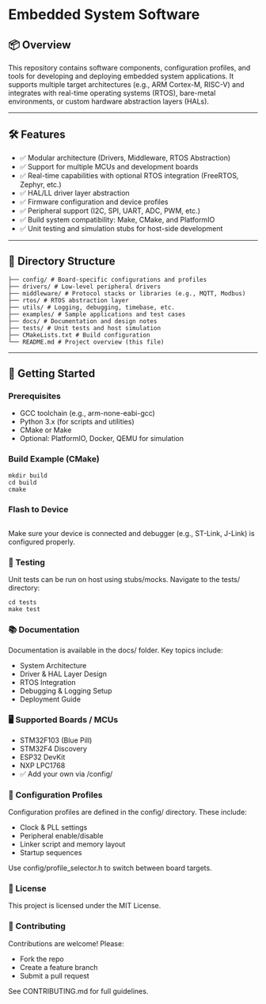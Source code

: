 # Embedded System Software 

## 📦 Overview

This repository contains software components, configuration profiles, and tools for developing and deploying embedded system applications. It supports multiple target architectures (e.g., ARM Cortex-M, RISC-V) and integrates with real-time operating systems (RTOS), bare-metal environments, or custom hardware abstraction layers (HALs).

---

## 🛠️ Features

- ✅ Modular architecture (Drivers, Middleware, RTOS Abstraction)
- ✅ Support for multiple MCUs and development boards
- ✅ Real-time capabilities with optional RTOS integration (FreeRTOS, Zephyr, etc.)
- ✅ HAL/LL driver layer abstraction
- ✅ Firmware configuration and device profiles
- ✅ Peripheral support (I2C, SPI, UART, ADC, PWM, etc.)
- ✅ Build system compatibility: Make, CMake, and PlatformIO
- ✅ Unit testing and simulation stubs for host-side development

---

## 📁 Directory Structure

```
├── config/ # Board-specific configurations and profiles
├── drivers/ # Low-level peripheral drivers
├── middleware/ # Protocol stacks or libraries (e.g., MQTT, Modbus)
├── rtos/ # RTOS abstraction layer
├── utils/ # Logging, debugging, timebase, etc.
├── examples/ # Sample applications and test cases
├── docs/ # Documentation and design notes
├── tests/ # Unit tests and host simulation
├── CMakeLists.txt # Build configuration
└── README.md # Project overview (this file)
```

---

## 🚀 Getting Started

### Prerequisites

- GCC toolchain (e.g., arm-none-eabi-gcc)
- Python 3.x (for scripts and utilities)
- CMake or Make
- Optional: PlatformIO, Docker, QEMU for simulation

### Build Example (CMake)

```
mkdir build
cd build
cmake
```

### Flash to Device

```make flash
```

Make sure your device is connected and debugger (e.g., ST-Link, J-Link) is configured properly.

### 🧪 Testing
Unit tests can be run on host using stubs/mocks. Navigate to the tests/ directory:
```
cd tests
make test
```

### 📚 Documentation
Documentation is available in the docs/ folder. Key topics include:

- System Architecture
- Driver & HAL Layer Design
- RTOS Integration
- Debugging & Logging Setup
- Deployment Guide

### 🖥️ Supported Boards / MCUs
- STM32F103 (Blue Pill)
- STM32F4 Discovery
- ESP32 DevKit
- NXP LPC1768
- ✅ Add your own via /config/

### 🔧 Configuration Profiles
Configuration profiles are defined in the config/ directory. These include:
- Clock & PLL settings
- Peripheral enable/disable
- Linker script and memory layout
- Startup sequences

Use config/profile_selector.h to switch between board targets.

### 📄 License
This project is licensed under the MIT License.

### 🤝 Contributing
Contributions are welcome! Please:
- Fork the repo
- Create a feature branch
- Submit a pull request

See CONTRIBUTING.md for full guidelines.



